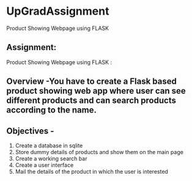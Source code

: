 # UpGradAssignment
Product Showing Webpage using FLASK

## Assignment:
Product Showing Webpage using FLASK :

## Overview -You have to create a Flask based product showing web app where user can see different products and can search products according to the name.

## Objectives -
1. Create a database in sqlite
2. Store dummy details of products and show them on the main page
3. Create a working search bar
4. Create a user interface
5. Mail the details of the product in which the user is interested


